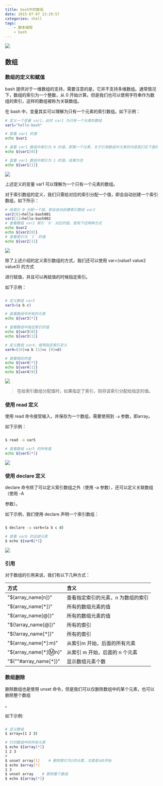 ```yaml
---
title: bash中的数组
date: 2015-07-07 13:29:57
categories: shell
tags:
    - 脚本编程
    - bash
---
```



![](http://p7wcdketk.bkt.clouddn.com/18-5-2/3137327.jpg)

<!-- more -->

## 数组 ##

### 数组的定义和赋值 ###

bash 提供对于一维数组的支持，需要注意的是，它并不支持多维数组。通常情况下，数组的索引为一个整数，从 0 开始计算。但是我们也可以使用字符串作为数组的索引，这样的数组被称为关联数组。

在 bash 中，变量其实可以理解为只有一个元素的索引数组。如下示例：

```bash
# 定义一个变量 var1，此时 var1 为只有一个元素的数组
var1="hello-bash"

# 查看 var1 的值
echo $var1

# 查看 var1 数组中索引为 0 的值，即第一个元素，关于引用数组中元素的内容我们在下面的内容将会学习到
echo ${var1[0]}

# 查看 var1 数组中索引为 1 的值，结果为空
echo ${var1[1]}

```


![](http://p7wcdketk.bkt.clouddn.com/18-5-2/79550127.jpg)

上述定义的变量 var1 可以理解为一个只有一个元素的数组。

对于索引数组的定义，我们只需给对应的索引分配一个值，即会自动创建一个索引数组，如下所示：

```bash
# 给索引 0 分配一个值，即会自动创建索引数组 var2
var2[0]=hello-bash001
var2[1]=hello-bash002
# 查看数组 var2 索引 `0` 对应的值，使用下述两种方式
echo $var2
echo ${var2[0]}
# 查看索引为 `1` 的值
echo ${var2[1]}

```
![](http://p7wcdketk.bkt.clouddn.com/18-5-2/26776218.jpg)

除了上述介绍的定义索引数组的方式，我们还可以使用 var=(value1 value2 value3) 的方式

进行赋值，并且可以再赋值的时候指定索引。

如下示例：

```bash

# 定义数组 var3
var3=(a b c)

# 查看数组中所有的元素
echo ${var3[*]}

# 查看数组中指定索引的值
echo ${var3[0]}
echo ${var3[1]}

# 定义数组 var4，使用指定索引定义
var4=([0]=a b [1]=c [9]=d)

# 查看相应的值
echo ${var4[*]}
echo ${var4[1]}
echo ${var4[9]}

```

![](http://p7wcdketk.bkt.clouddn.com/18-5-2/40944589.jpg)
> 在给索引数组分配值时，如果指定了索引，则将该索引分配给指定的值。

### 使用 read 定义 ###

使用 read 命令接受输入，并保存为一个数组，需要使用到 `-a` 参数，即array。

如下示例：

```bash

$ read -a var5

# 查看数组 var5 的所有值
echo ${var5[*]}

```


![](http://p7wcdketk.bkt.clouddn.com/18-5-2/9180583.jpg)


### 使用 declare 定义 ###

declare 命令除了可以定义索引数组之外（使用 -a 参数），还可以定义关联数组（使用 -A 

参数）。

如下示例，我们使用 declare 声明一个索引数组：

```bash

$ declare -a var6=(a b c d)

# 查看 var6 的全部元素
$ echo ${var6[*]}

```

![](http://p7wcdketk.bkt.clouddn.com/18-5-2/1686537.jpg)

### 引用 ###

对于数组的引用来说，我们有以下几种方式：

| 方式 | 含义 |
| :- | :- |
| "${array_name[n]}" | 查看指定索引的元素，n 为数组的索引 |
| "${array_name[*]}" | 所有的数组元素的值 |
| "${array_name[@]}" | 所有的数组元素的值 |
| "${!array_name[@]}" | 所有的索引 |
| "${!array_name[*]}" |所有的索引 |
| "${array_name[*]:m}"  | 从索引m 开始，后面的所有元素 |
| "${array_name[*]:m:n}" | 从索引 m 开始，后面的 n 个元素 |
| "${""#array_name[*]}" |	显示数组元素个数 |


### 数组删除 ###

删除数组也是使用 unset 命令，但是我们可以仅删除数组中的某个元素，也可以删除整个数组

。

如下示例:

```bash

# 定义数组
$ array=(1 2 3)

# 打印数组中的所有元素
$ echo ${array[*]}
1 2 3
#
$ unset array[1]    # 删除索引为1的元素，注意是从0开始
$ echo $array[*]
1 3
$ unset array    # 删除整个数组
$ echo ${array[*]}

```